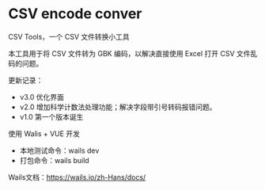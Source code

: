 # CSV encode conver

CSV Tools，一个 CSV 文件转换小工具

本工具用于将 CSV 文件转为 GBK 编码，以解决直接使用 Excel 打开 CSV 文件乱码的问题。

更新记录：
- v3.0 优化界面
- v2.0 增加科学计数法处理功能；解决字段带引号转码报错问题。
- v1.0 第一个版本诞生

使用 Walis + VUE 开发

- 本地测试命令：wails dev 
- 打包命令：wails build

Wails文档：https://wails.io/zh-Hans/docs/
